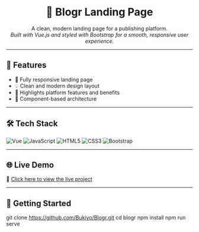 <h1 align="center">📰 Blogr Landing Page</h1>

<p align="center">
  A clean, modern landing page for a publishing platform. <br/>
  <em>Built with Vue.js and styled with Bootstrap for a smooth, responsive user experience.</em>
</p>

---

## 🌟 Features

- 📱 Fully responsive landing page
- 💡 Clean and modern design layout
- 🎯 Highlights platform features and benefits
- 🧩 Component-based architecture

---

## 🛠 Tech Stack

![Vue](https://img.shields.io/badge/-Vue.js-4FC08D?logo=vue.js&logoColor=white&style=flat)
![JavaScript](https://img.shields.io/badge/-JavaScript-F7DF1E?logo=javascript&logoColor=black&style=flat)
![HTML5](https://img.shields.io/badge/-HTML5-E34F26?logo=html5&logoColor=white&style=flat)
![CSS3](https://img.shields.io/badge/-CSS3-1572B6?logo=css3&logoColor=white&style=flat)
![Bootstrap](https://img.shields.io/badge/-Bootstrap-7952B3?logo=bootstrap&logoColor=white&style=flat)

---

## 🌐 Live Demo

🔗 [Click here to view the live project](https://blogr-app-bukyo.netlify.app/)  

---

## 🚀 Getting Started

git clone https://github.com/Bukiyo/Blogr.git
cd blogr
npm install
npm run serve
